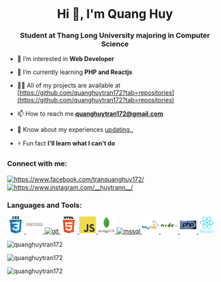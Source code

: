 <h1 align="center">Hi 👋, I'm Quang Huy</h1>
<h3 align="center">Student at Thang Long University majoring in Computer Science</h3>

- 👀 I’m interested in **Web Developer**

- 🌱 I’m currently learning **PHP and Reactjs**

- 👨‍💻 All of my projects are available at [https://github.com/quanghuytran172?tab=repositories](https://github.com/quanghuytran172?tab=repositories)

- 📫 How to reach me **quanghuytran172@gmail.com**

- 📄 Know about my experiences [updating..](updating..)

- ⚡ Fun fact **I'll learn what I can't do**

<h3 align="left">Connect with me:</h3>
<p align="left">
<a href="https://www.facebook.com/tranquanghuy172/" target="blank"><img align="center" src="https://raw.githubusercontent.com/rahuldkjain/github-profile-readme-generator/master/src/images/icons/Social/facebook.svg" alt="https://www.facebook.com/tranquanghuy172/" height="30" width="40" /></a>
<a href="https://www.instagram.com/__huytrann__/" target="blank"><img align="center" src="https://raw.githubusercontent.com/rahuldkjain/github-profile-readme-generator/master/src/images/icons/Social/instagram.svg" alt="https://www.instagram.com/__huytrann__/" height="30" width="40" /></a>
</p>

<h3 align="left">Languages and Tools:</h3>
<p align="left"> <a href="https://www.w3schools.com/css/" target="_blank"> <img src="https://raw.githubusercontent.com/devicons/devicon/master/icons/css3/css3-original-wordmark.svg" alt="css3" width="40" height="40"/> </a> <a href="https://expressjs.com" target="_blank"> <img src="https://raw.githubusercontent.com/devicons/devicon/master/icons/express/express-original-wordmark.svg" alt="express" width="40" height="40"/> </a> <a href="https://git-scm.com/" target="_blank"> <img src="https://www.vectorlogo.zone/logos/git-scm/git-scm-icon.svg" alt="git" width="40" height="40"/> </a> <a href="https://www.w3.org/html/" target="_blank"> <img src="https://raw.githubusercontent.com/devicons/devicon/master/icons/html5/html5-original-wordmark.svg" alt="html5" width="40" height="40"/> </a> <a href="https://developer.mozilla.org/en-US/docs/Web/JavaScript" target="_blank"> <img src="https://raw.githubusercontent.com/devicons/devicon/master/icons/javascript/javascript-original.svg" alt="javascript" width="40" height="40"/> </a> <a href="https://www.mongodb.com/" target="_blank"> <img src="https://raw.githubusercontent.com/devicons/devicon/master/icons/mongodb/mongodb-original-wordmark.svg" alt="mongodb" width="40" height="40"/> </a> <a href="https://www.microsoft.com/en-us/sql-server" target="_blank"> <img src="https://www.svgrepo.com/show/303229/microsoft-sql-server-logo.svg" alt="mssql" width="40" height="40"/> </a> <a href="https://www.mysql.com/" target="_blank"> <img src="https://raw.githubusercontent.com/devicons/devicon/master/icons/mysql/mysql-original-wordmark.svg" alt="mysql" width="40" height="40"/> </a> <a href="https://nodejs.org" target="_blank"> <img src="https://raw.githubusercontent.com/devicons/devicon/master/icons/nodejs/nodejs-original-wordmark.svg" alt="nodejs" width="40" height="40"/> </a> <a href="https://www.php.net" target="_blank"> <img src="https://raw.githubusercontent.com/devicons/devicon/master/icons/php/php-original.svg" alt="php" width="40" height="40"/> </a> <a href="https://reactjs.org/" target="_blank"> <img src="https://raw.githubusercontent.com/devicons/devicon/master/icons/react/react-original-wordmark.svg" alt="react" width="40" height="40"/> </a> </p>

<p><img  src="https://github-readme-stats.vercel.app/api/top-langs?username=quanghuytran172&show_icons=true&layout=compact" alt="quanghuytran172" /></p>

<p><img  src="https://github-readme-stats.vercel.app/api?username=quanghuytran172&show_icons=true&locale=en" alt="quanghuytran172" /></p>

<p><img  src="https://github-readme-streak-stats.herokuapp.com/?user=quanghuytran172&" alt="quanghuytran172" /></p>
